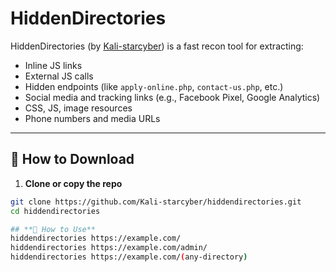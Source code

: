 # HiddenDirectories

HiddenDirectories (by [Kali-starcyber](https://github.com/Kali-starcyber)) is a fast recon tool for extracting:

- Inline JS links
- External JS calls
- Hidden endpoints (like `apply-online.php`, `contact-us.php`, etc.)
- Social media and tracking links (e.g., Facebook Pixel, Google Analytics)
- CSS, JS, image resources
- Phone numbers and media URLs

---

## 🔧 How to Download

1. **Clone or copy the repo**
```bash
git clone https://github.com/Kali-starcyber/hiddendirectories.git
cd hiddendirectories

## **🔧 How to Use**
hiddendirectories https://example.com/
hiddendirectories https://example.com/admin/
hiddendirectories https://example.com/(any-directory)
